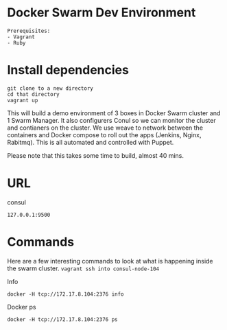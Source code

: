 # Docker Swarm Dev Environment
```
Prerequisites:
- Vagrant
- Ruby
```


# Install dependencies
```
git clone to a new directory
cd that directory
vagrant up
```
This will build a demo environment of 3 boxes in Docker Swarm cluster and 1 Swarm Manager. It also configurers Conul so we can monitor the cluster and contianers on the cluster.
We use weave to network between the containers and Docker compose to roll out the apps (Jenkins, Nginx, Rabitmq). This is all automated and controlled with Puppet.

Please note that this takes some time to build, almost 40 mins. 

# URL
consul
````
127.0.0.1:9500
````


# Commands

Here are a few interesting commands to look at what is happening inside the swarm cluster. ````vagrant ssh into consul-node-104````

Info
````
docker -H tcp://172.17.8.104:2376 info
`````  

Docker ps
```` 
docker -H tcp://172.17.8.104:2376 ps
````

